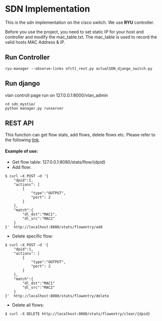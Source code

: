 # SDN Implementation
This is the sdn implementation on the cisco switch. We use **RYU** controller.

Before you use the project, you need to set static IP for your host and controller and modify the mac_table.txt. The mac_table is used to record the valid hosts MAC Address & IP.

## Run Controller
```
ryu-manager --observe-links ofctl_rest.py actualSDN_django_switch.py
```
## Run django
vlan controll page run on 127.0.0.1:8000/vlan_admin
```
cd sdn_mystie/
python manager.py runserver
```
## REST API
This function can get flow stats, add flows, delete flows etc. Please refer to the following [link](https://ryu.readthedocs.io/en/latest/app/ofctl_rest.html).
#### Example of use:
* Get flow table: 127.0.0.1:8080/stats/flow/{dpid}
* Add flow:
```
$ curl –X POST –d '{
	"dpid":1,
	"actions": [
        {
            "type":"OUTPUT",
            "port": 2
        }
    ],
	"match":{
		"dl_dst":"MAC1",
		"dl_src":"MAC2"
	}
}'  http://localhost:8080/stats/flowentry/add

```
* Delete specific flow:
```
$ curl –X POST –d '{
	"dpid":1,
	"actions": [
        {
            "type":"OUTPUT",
            "port": 2
        }
    ],
	"match":{
		"dl_dst":"MAC1"
		"dl_src":"MAC2"
	}
}'  http://localhost:8080/stats/flowentry/delete

```
* Delete all flows:
```
$ curl -X DELETE http://localhost:8080/stats/flowentry/clear/{dpid}
```
